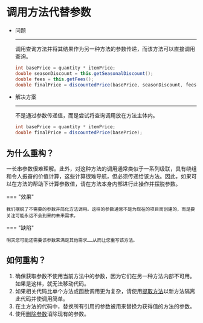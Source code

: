 # 调用方法代替参数

<div class="grid cards" markdown>

- 问题

    ---

    调用查询方法并将其结果作为另一种方法的参数传递，而该方法可以直接调用查询。

    ```java
    int basePrice = quantity * itemPrice;
    double seasonDiscount = this.getSeasonalDiscount();
    double fees = this.getFees();
    double finalPrice = discountedPrice(basePrice, seasonDiscount, fees);
    ```

- 解决方案

    ---

    不是通过参数传递值，而是尝试将查询调用放在方法主体内。

    ```java
    int basePrice = quantity * itemPrice;
    double finalPrice = discountedPrice(basePrice);
    ```

</div>

## 为什么重构？

一长串参数很难理解。此外，对这种方法的调用通常类似于一系列级联，具有绕组和令人振奋的价值计算，这些计算很难导航，但必须传递给该方法。因此，如果可以在方法的帮助下计算参数值，请在方法本身内部进行此操作并摆脱参数。

=== "效果"

    我们摆脱了不需要的参数并简化方法调用。这样的参数通常不是为现在的项目而创建的，而是要关注可能永远不会到来的未来需求。

=== "缺陷"

    明天您可能还需要该参数来满足其他需求……从而让您重写该方法。

## 如何重构？

1. 确保获取参数不使用当前方法中的参数，因为它们在另一种方法内部不可用。如果是这样，就无法移动代码。
2. 如果相关代码比单个方法或函数调用更为复杂，请使用[提取方法](../composing-methods/extract-method.md)以新方法隔离此代码并使调用简单。
3. 在主方法的代码中，替换所有引用的参数被用来替换为获得值的方法的参数。
4. 使用[删除参数](./remove-parameter.md)消除现有的参数。